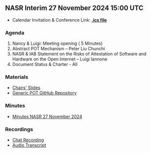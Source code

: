 ## NASR Interim 27 November 2024 15:00 UTC

- Calendar Invitation & Conference Link: **[.ics file](./Material/NASR-27112024.ics)**

### Agenda

1. Nancy & Luigi: Meeting opening ( 5 Minutes)
2. Abstract POT Mechanism – Peter Liu Chunchi
3. NASR & IAB Statement on the Risks of Attestation of Software and Hardware on the Open Internet – Luigi Iannone
4. Document Status & Charter - All

### Materials

- [Chairs' Slides](./Material/NASR-Side-Meeting-27-11-2024.pdf)
- [Generic POT GitHub Repository](https://github.com/liuchunchi/Generic-POT)

### Minutes

- [Minutes NASR 27 November 2024](./Material/)

### Recordings
- [Chat Recording](./Material/GMT20241127-145156_RecordingnewChat.txt)
- [Audio Transcript](./Material/GMT20241127-145156_Recording.transcript.vtt) 



